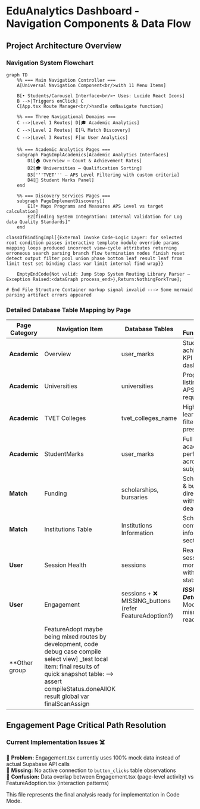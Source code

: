 # EduAnalytics Dashboard - Navigation Components & Data Flow

## Project Architecture Overview

### Navigation System Flowchart

```mermaid
graph TD
    %% === Main Navigation Controller ===
    A[Universal Navigation Component<br/>with 11 Menu Items]

    B[• Students/Carousel Interface<br/>• Uses: Lucide React Icons]
    B -->|Triggers onClick| C
    C[App.tsx Route Manager<br/>handle onNavigate function]

    %% === Three Navigational Domains ===
    C -->|Level 1 Routes| D[🎓 Academic Analytics]
    C -->|Level 2 Routes| E[🔍 Match Discovery]
    C -->|Level 3 Routes| F[📊 User Analytics]

    %% === Academic Analytics Pages ===
    subgraph Pag&ImplAcademics[Academic Analytics Interfaces]
        D1[🏠 Overview — Count & Achievement Rates]
        D2[🎓 Universities — Qualification Sorting]
        D3['''TVET''' — APS Level Filtering with custom criteria]
        D4[📖 Student Marks Panel]
    end

    %% === Discovery Services Pages ===
    subgraph PageImplementDiscovery[]
        E1[• Maps Programs and Measures APS Level vs target calculation]
        E2[finding System Integration: Internal Validation for Log data Quality Standards]"
    end

classOfBindingImpl[{External Invoke Code-Logic Layer: for selected root condition passes interactive template module override params mapping loops produced incorrect view-cycle attributes returning erroneous search parsing branch flow termination nodes finish reset detect output filter pool union phase bottom leaf result leaf from limit test set binding class var limit internal find wrap}}

    EmptyEndCode{Not valid: Jump Stop System Routing Library Parser — Exception Raised:<dataGraph process_end>},Return:NothingForkTrue];

# End File Structure Container markup signal invalid ---> Some mermaid parsing artifact errors appeared
```

### Detailed Database Table Mapping by Page

| Page Category   | Navigation Item                                                                                                                                                                                                                | Database Tables                                        | Key Functionality                                      |
| --------------- | ------------------------------------------------------------------------------------------------------------------------------------------------------------------------------------------------------------------------------ | ------------------------------------------------------ | ------------------------------------------------------ |
| **Academic**    | Overview                                                                                                                                                                                                                       | user_marks                                             | Student achievement KPI dashboard                      |
| **Academic**    | Universities                                                                                                                                                                                                                   | universities                                           | Program listings with APS requirements                 |
| **Academic**    | TVET Colleges                                                                                                                                                                                                                  | tvet_colleges_name                                     | Higher learning filtering & presentation               |
| **Academic**    | StudentMarks                                                                                                                                                                                                                   | user_marks                                             | Full academic performance across all subjects          |
| **Match**       | Funding                                                                                                                                                                                                                        | scholarships, bursaries                                | Scholarship & bursary directory with deadlines         |
| **Match**       | Institutions Table                                                                                                                                                                                                             | Institutions Information                               | School geo-contact information section                 |
| **User**        | Session Health                                                                                                                                                                                                                 | sessions                                               | Real-time session monitoring with CR-D stats           |
| **User**        | Engagement                                                                                                                                                                                                                     | sessions + ❌ MISSING_buttons (refer FeatureAdoption?) | **_ISSUE Detected_** — Mock layer mismatch not reading |
| \*\*Other group | FeatureAdopt maybe being mixed routes by development</li>, code debug case compile select view] \_test local item: final results of quick snapshot table: --> assert compileStatus.doneAllOK result global var finalScanAssign |

## Engagement Page Critical Path Resolution

### Current Implementation Issues ☠️

📍 **Problem:** Engagement.tsx currently uses 100% mock data instead of actual Supabase API calls  
📍 **Missing:** No active connection to `button_clicks` table observations  
📍 **Confusion:** Data overlap between Engagement.tsx (page-level activity) vs FeatureAdoption.tsx (interaction patterns)

This file represents the final analysis ready for implementation in Code Mode.
